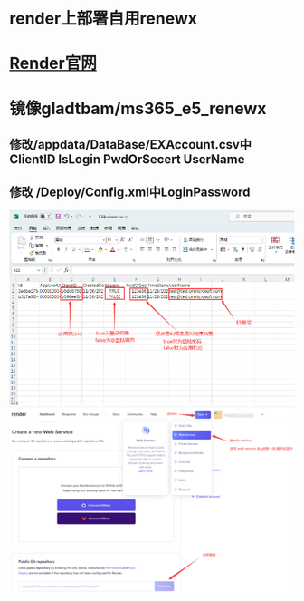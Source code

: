 # render上部署自用renewx
# [Render官网](https://render.com/)
# 镜像gladtbam/ms365_e5_renewx
## 修改/appdata/DataBase/EXAccount.csv中ClientID IsLogin 	PwdOrSecert UserName
## 修改 /Deploy/Config.xml中LoginPassword
![](/example.png)
![](/rd.png)

